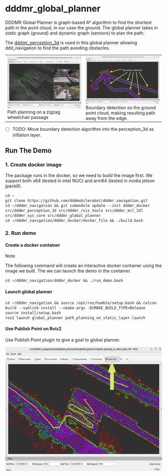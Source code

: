 # dddmr_global_planner
DDDMR Global Planner is graph-based A* algorithm to find the shortest path in the point cloud, in our case the ground. The global planner takes in static graph (ground) and dynamic graph (sensors) to plan the path.

The [dddmr_perception_3d](https://github.com/dddmobilerobot/dddmr_perception_3d) is used in this global planner allowing ddd_navigation to find the path avoiding obstacles.

<table>
  <tr width="100%">
    <td width="50%"><img src="https://github.com/dddmobilerobot/dddmr_documentation_materials/blob/main/global_planner/global_plan.png"/>Path planning on a zigzag wheelchair passage</td>
    <td width="50%"><img src="https://github.com/dddmobilerobot/dddmr_documentation_materials/blob/main/global_planner/boundary_annotated.png"/>Boundary detection on the ground point cloud, making resulting path away from the edge.</td>
  </tr>
</table> 

- [ ] TODO: Move boundary detection algorithm into the perception_3d as inflation layer.

## Run The Demo
### 1. Create docker image
The package runs in the docker, so we need to build the image first. We support both x64 (tested in intel NUC) and arm64 (tested in nvidia jetson jpack6).
```
cd ~
git clone https://github.com/dddmobilerobot/dddmr_navigation.git
cd ~/dddmr_navigation && git submodule update --init dddmr_docker src/dddmr_perception_3d src/dddmr_rviz_tools src/dddmr_mcl_3dl src/dddmr_sys_core src/dddmr_global_planner
cd ~/dddmr_navigation/dddmr_docker/docker_file && ./build.bash
```
### 2. Run demo
#### Create a docker container
> [!NOTE]
> The following command will create an interactive docker container using the image we built. The we can launch the demo in the container.
```
cd ~/dddmr_navigation/dddmr_docker && ./run_demo.bash
```
#### Launch global planner
```
cd ~/dddmr_navigation && source /opt/ros/humble/setup.bash && colcon build --symlink-install --cmake-args -DCMAKE_BUILD_TYPE=Release
source install/setup.bash
ros2 launch global_planner path_planning_on_static_layer.launch
```
#### Use Publish Point on Rviz2
Use Publish Point plugin to give a goal to global planner.
<p float='left'>
    <img src="https://github.com/dddmobilerobot/dddmr_documentation_materials/blob/main/global_planner/global_planner_demo.png" width="640" height="400"/>
</p>


